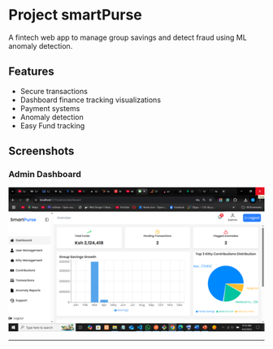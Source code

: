 # Project smartPurse

A fintech web app to manage group savings and detect fraud using ML anomaly detection.

## Features
- Secure transactions
- Dashboard finance tracking visualizations
- Payment systems
- Anomaly detection
- Easy Fund tracking

## Screenshots

### Admin Dashboard
![Dashboard Screenshot](https://github.com/101withgregory/smartPurse/blob/main/screenshots/Screenshot%20(136).png)


---
